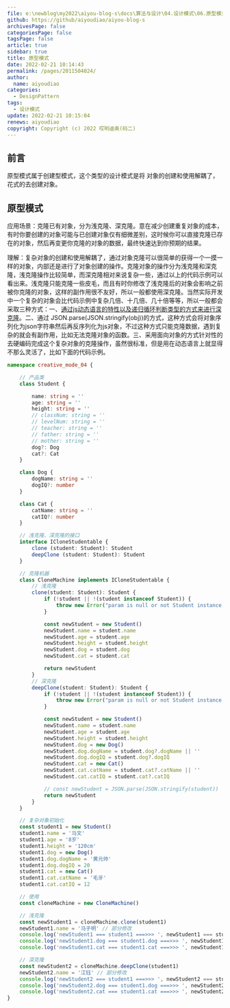 ```yaml
---
file: e:\newblog\my2022\aiyou-blog-s\docs\算法与设计\04.设计模式\06.原型模式.md
github: https://github/aiyoudiao/aiyou-blog-s
archivesPage: false
categoriesPage: false
tagsPage: false
article: true
sidebar: true
title: 原型模式
date: 2022-02-21 10:14:43
permalink: /pages/2011504024/
author: 
  name: aiyoudiao
categories: 
  - DesignPattern
tags: 
  - 设计模式
update: 2022-02-21 10:15:04
renews: aiyoudiao
copyright: Copyright (c) 2022 哎哟迪奥(码二)
---
```


## 前言

原型模式属于创建型模式，这个类型的设计模式是将 对象的创建和使用解耦了，花式的去创建对象。

## 原型模式

应用场景：克隆已有对象，分为浅克隆、深克隆。意在减少创建重复对象的成本，有时你要创建的对象可能与已创建对象仅有细微差别，这时候你可以直接克隆已存在的对象，然后再变更你克隆的对象的数据，最终快速达到你预期的结果。

理解：复杂对象的创建和使用解耦了，通过对象克隆可以很简单的获得一个一摸一样的对象，内部还是进行了对象创建的操作。克隆对象的操作分为浅克隆和深克隆，浅克隆操作比较简单，而深克隆相对来说复杂一些，通过以上的代码示例可以看出来。浅克隆只能克隆一些皮毛，而且有时你修改了浅克隆后的对象会影响之前被你克隆的对象，这样的副作用很不友好，所以一般都使用深克隆。当然实际开发中一个复杂的对象会比代码示例中复杂几倍、十几倍、几十倍等等，所以一般都会采取三种方式：一、[通过js动态语言的特性以及递归循环判断类型的方式来进行深克隆](https://juejin.cn/post/6844903929705136141)。二、通过 JSON.parse(JSON.stringify(obj))的方式，这种方式会将对象序列化为json字符串然后再反序列化为js对象，不过这种方式只能克隆数据，遇到复杂的就会有副作用，比如无法克隆对象的函数。三、采用面向对象的方式针对性的去硬编码完成这个复杂对象的克隆操作，虽然很标准，但是用在动态语言上就显得不那么灵活了，比如下面的代码示例。

```ts
namespace creative_mode_04 {

    // 产品类
    class Student {

        name: string = ''
        age: string = ''
        height: string = ''
        // classNum: string = ''
        // levelNum: string = ''
        // teacher: string = ''
        // father: string = ''
        // mother: string = ''
        dog?: Dog 
        cat?: Cat
    }

    class Dog {
        dogName: string = ''
        dogIQ?: number
    }

    class Cat {
        catName: string = ''
        catIQ?: number
    }

    // 浅克隆、深克隆的接口
    interface ICloneStudentable {
        clone (student: Student): Student
        deepClone (student: Student): Student
    }

    // 克隆机器
    class CloneMachine implements ICloneStudentable {
        // 浅克隆
        clone(student: Student): Student {
            if (!student || !(student instanceof Student)) {
                throw new Error("param is null or not Student instance.")
            }

            const newStudent = new Student()
            newStudent.name = student.name
            newStudent.age = student.age
            newStudent.height = student.height
            newStudent.dog = student.dog
            newStudent.cat = student.cat

            return newStudent
        }
        // 深克隆
        deepClone(student: Student): Student {
            if (!student || !(student instanceof Student)) {
                throw new Error("param is null or not Student instance.")
            }

            const newStudent = new Student()
            newStudent.name = student.name
            newStudent.age = student.age
            newStudent.height = student.height
            newStudent.dog = new Dog()
            newStudent.dog.dogName = student.dog?.dogName || ''
            newStudent.dog.dogIQ = student.dog?.dogIQ
            newStudent.cat = new Cat()
            newStudent.cat.catName = student.cat?.catName || ''
            newStudent.cat.catIQ = student.cat?.catIQ

            // const newStudent = JSON.parse(JSON.stringify(student))
            return newStudent
        }
    }

    // 复杂对象初始化
    const student1 = new Student()
    student1.name = '马文'
    student1.age = '8岁'
    student1.height = '120cm'
    student1.dog = new Dog()
    student1.dog.dogName = '黄元帅'
    student1.dog.dogIQ = 20
    student1.cat = new Cat()
    student1.cat.catName = '毛牙'
    student1.cat.catIQ = 12

    // 使用
    const cloneMachine = new CloneMachine()

    // 浅克隆
    const newStudent1 = cloneMachine.clone(student1)
    newStudent1.name = '马子明' // 部分修改
    console.log('newStudent1 === student1 ===>>> ', newStudent1 === student1) // false
    console.log('newStudent1.dog === student1.dog ===>>> ', newStudent1.dog === student1.dog) // true
    console.log('newStudent1.cat === student1.cat ===>>> ', newStudent1.cat === student1.cat) // true

    // 深克隆
    const newStudent2 = cloneMachine.deepClone(student1)
    newStudent2.name = '江钰' // 部分修改
    console.log('newStudent2 === student1 ===>>> ', newStudent2 === student1) // false
    console.log('newStudent2.dog === student1.dog ===>>> ', newStudent2.dog === student1.dog) // false
    console.log('newStudent2.cat === student1.cat ===>>> ', newStudent2.cat === student1.cat) // false
}
```
